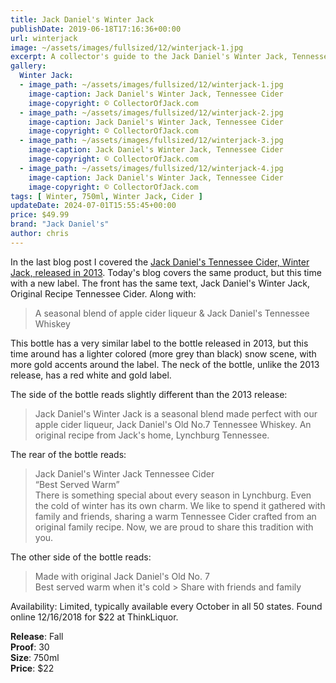 ```yaml
---
title: Jack Daniel's Winter Jack
publishDate: 2019-06-18T17:16:36+00:00
url: winterjack
image: ~/assets/images/fullsized/12/winterjack-1.jpg
excerpt: A collector's guide to the Jack Daniel's Winter Jack, Tennessee Cider
gallery:
  Winter Jack:
  - image_path: ~/assets/images/fullsized/12/winterjack-1.jpg
    image-caption: Jack Daniel's Winter Jack, Tennessee Cider
    image-copyright: © CollectorOfJack.com
  - image_path: ~/assets/images/fullsized/12/winterjack-2.jpg
    image-caption: Jack Daniel's Winter Jack, Tennessee Cider
    image-copyright: © CollectorOfJack.com
  - image_path: ~/assets/images/fullsized/12/winterjack-3.jpg
    image-caption: Jack Daniel's Winter Jack, Tennessee Cider
    image-copyright: © CollectorOfJack.com
  - image_path: ~/assets/images/fullsized/12/winterjack-4.jpg
    image-caption: Jack Daniel's Winter Jack, Tennessee Cider
    image-copyright: © CollectorOfJack.com
tags: [ Winter, 750ml, Winter Jack, Cider ]
updateDate: 2024-07-01T15:55:45+00:00
price: $49.99
brand: "Jack Daniel's"
author: chris
---
```

In the last blog post I covered the [Jack Daniel's Tennessee Cider, Winter Jack, released in 2013](/WinterJack2013). Today's blog covers the same product, but this time with a new label. The front has the same text, Jack Daniel's Winter Jack, Original Recipe Tennessee Cider. Along with:   

> A seasonal blend of apple cider liqueur &amp; Jack Daniel's Tennessee Whiskey   
   
This bottle has a very similar label to the bottle released in 2013, but this time around has a lighter colored (more grey than black) snow scene, with more gold accents around the label. The neck of the bottle, unlike the 2013 release, has a red white and gold label.   
 
The side of the bottle reads slightly different than the 2013 release:   

> Jack Daniel's Winter Jack is a seasonal blend made perfect with our apple cider liqueur, Jack Daniel's Old No.7 Tennessee Whiskey. An original recipe from Jack's home, Lynchburg Tennessee.   
   
The rear of the bottle reads:   

> Jack Daniel's Winter Jack Tennessee Cider  
> “Best Served Warm”   
> There is something special about every season in Lynchburg. Even the cold of winter has its own charm. We like to spend it gathered with family and friends, sharing a warm Tennessee Cider crafted from an original family recipe. Now, we are proud to share this tradition with you.
   
The other side of the bottle reads:   

> Made with original Jack Daniel's Old No. 7   
> Best served warm when it's cold > Share with friends and family   
   
Availability: Limited, typically available every October in all 50 states. Found online 12/16/2018 for $22 at ThinkLiquor.   

**Release**: Fall   
**Proof**: 30   
**Size**: 750ml  
**Price**: $22   



